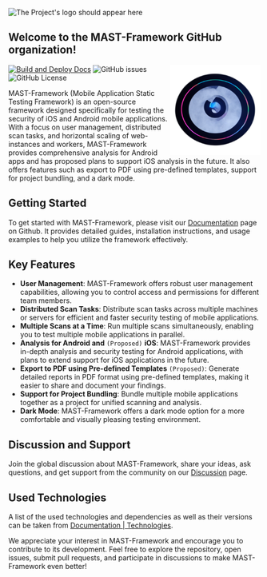 ![The Project's logo should appear here](profile/MASTF.svg)

## Welcome to the MAST-Framework GitHub organization!

<a href="https://github.com/MASTFramework">
<img src="https://github.com/MASTFramework/.github/blob/master/profile/logo.svg" alt="" height="180px" align="right" />
</a>

[![Build and Deploy Docs](https://github.com/MASTFramework/mastf/actions/workflows/python-sphinx.yml/badge.svg)](https://github.com/MASTFramework/mastf/actions/workflows/python-sphinx.yml)
![GitHub issues](https://img.shields.io/github/issues/MASTFramework/mastf?logo=github)
![GitHub License](https://img.shields.io/github/license/MASTFramework/.github?logo=github)

MAST-Framework (Mobile Application Static Testing Framework) is an open-source framework designed specifically for testing the security of iOS and Android mobile applications. With a focus on user management, distributed scan tasks, and horizontal scaling of web-instances and workers, MAST-Framework provides comprehensive analysis for Android apps and has proposed plans to support iOS analysis in the future. It also offers features such as export to PDF using pre-defined templates, support for project bundling, and a dark mode.

## Getting Started

To get started with MAST-Framework, please visit our [Documentation](https://mastframework.github.io/mastf/) page on Github. It provides detailed guides, installation instructions, and usage examples to help you utilize the framework effectively.

## Key Features

- **User Management**: MAST-Framework offers robust user management capabilities, allowing you to control access and permissions for different team members.
- **Distributed Scan Tasks**: Distribute scan tasks across multiple machines or servers for efficient and faster security testing of mobile applications.
- **Multiple Scans at a Time**: Run multiple scans simultaneously, enabling you to test multiple mobile applications in parallel.
- **Analysis for Android and** `(Proposed)` **iOS**: MAST-Framework provides in-depth analysis and security testing for Android applications, with plans to extend support for iOS applications in the future.
- **Export to PDF using Pre-defined Templates** `(Proposed)`: Generate detailed reports in PDF format using pre-defined templates, making it easier to share and document your findings.
- **Support for Project Bundling**: Bundle multiple mobile applications together as a project for unified scanning and analysis.
- **Dark Mode**: MAST-Framework offers a dark mode option for a more comfortable and visually pleasing testing environment.

## Discussion and Support

Join the global discussion about MAST-Framework, share your ideas, ask questions, and get support from the community on our [Discussion](https://github.com/orgs/MASTFramework/discussions) page.

## Used Technologies

A list of the used technologies and dependencies as well as their versions can be taken from [Documentation | Technologies](https://mastframework.github.io/mastf/ref/technologies.html).


We appreciate your interest in MAST-Framework and encourage you to contribute to its development. Feel free to explore the repository, open issues, submit pull requests, and participate in discussions to make MAST-Framework even better!
